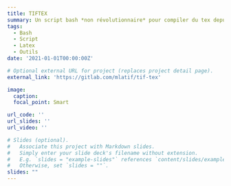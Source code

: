 ```yaml
---
title: TIFTEX
summary: Un script bash *non révolutionnaire* pour compiler du tex depuis un terminal.
tags:
  - Bash
  - Script
  - Latex
  - Outils
date: '2021-01-01T00:00:00Z'

# Optional external URL for project (replaces project detail page).
external_link: 'https://gitlab.com/mlatif/tif-tex'

image:
  caption:
  focal_point: Smart

url_code: ''
url_slides: ''
url_video: ''

# Slides (optional).
#   Associate this project with Markdown slides.
#   Simply enter your slide deck's filename without extension.
#   E.g. `slides = "example-slides"` references `content/slides/example-slides.md`.
#   Otherwise, set `slides = ""`.
slides: ""
---
```

